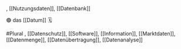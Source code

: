 , [[Nutzungsdaten]], [[Datenbank]]

🟢 das [[Datum]] 🗓️


#Plural , [[Datenschutz]], [[Software]], [[Information]], [[Marktdaten]], [[Datenmenge]], [[Datenübertragung]], [[Datenanalyse]]